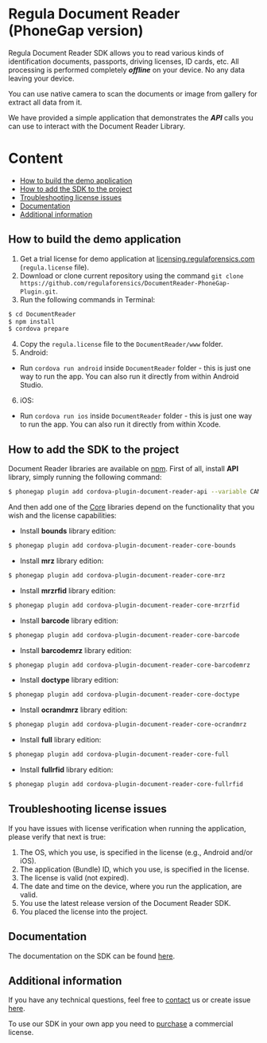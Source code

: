 #  Regula Document Reader (PhoneGap version)
Regula Document Reader SDK allows you to read various kinds of identification documents, passports, driving licenses, ID cards, etc. All processing is performed completely  _**offline**_  on your device. No any data leaving your device.

You can use native camera to scan the documents or image from gallery for extract all data from it.

We have provided a simple application that demonstrates the  _**API**_  calls you can use to interact with the Document Reader Library.

# Content
* [How to build the demo application](#how-to-build-the-demo-application)
* [How to add the SDK to the project](#how-to-add-the-sdk-to-the-project)
* [Troubleshooting license issues](#troubleshooting-license-issues)
* [Documentation](#documentation)
* [Additional information](#additional-information)

## How to build the demo application
1. Get a trial license for demo application at  [licensing.regulaforensics.com](https://licensing.regulaforensics.com/)  (`regula.license`  file).
2. Download or clone current repository using the command `git clone https://github.com/regulaforensics/DocumentReader-PhoneGap-Plugin.git`.
3. Run the following commands in Terminal:
```bash
$ cd DocumentReader
$ npm install
$ cordova prepare
```

4. Copy the `regula.license` file to the `DocumentReader/www` folder.
5. Android:
  * Run `cordova run android` inside `DocumentReader` folder - this is just one way to run the app. You can also run it directly from within Android Studio.
6. iOS:
  * Run `cordova run ios` inside `DocumentReader` folder - this is just one way to run the app. You can also run it directly from within Xcode.

## How to add the SDK to the project
Document Reader libraries are available on [npm](https://www.npmjs.com/~regula).
First of all, install **API** library, simply running the following command:
```bash
$ phonegap plugin add cordova-plugin-document-reader-api --variable CAMERA_USAGE_DESCRIPTION="To take photo" --variable READ_EXTERNAL_STORAGE="To choose photo"
```

And then add one of the [Core](https://docs.regulaforensics.com/cordova/core) libraries depend on the functionality that you wish and the license capabilities:

* Install **bounds** library edition:
```bash
$ phonegap plugin add cordova-plugin-document-reader-core-bounds
```

* Install **mrz** library edition:
```bash
$ phonegap plugin add cordova-plugin-document-reader-core-mrz
```

* Install **mrzrfid** library edition:
```bash
$ phonegap plugin add cordova-plugin-document-reader-core-mrzrfid
```

* Install **barcode** library edition:
```bash
$ phonegap plugin add cordova-plugin-document-reader-core-barcode
```

* Install **barcodemrz** library edition:
```bash
$ phonegap plugin add cordova-plugin-document-reader-core-barcodemrz
```

* Install **doctype** library edition:
```bash
$ phonegap plugin add cordova-plugin-document-reader-core-doctype
```

* Install **ocrandmrz** library edition:
```bash
$ phonegap plugin add cordova-plugin-document-reader-core-ocrandmrz
```

* Install **full** library edition:
```bash
$ phonegap plugin add cordova-plugin-document-reader-core-full
```

* Install **fullrfid** library edition:
```bash
$ phonegap plugin add cordova-plugin-document-reader-core-fullrfid
```

## Troubleshooting license issues
If you have issues with license verification when running the application, please verify that next is true:
1. The OS, which you use, is specified in the license (e.g., Android and/or iOS).
2. The application (Bundle) ID, which you use, is specified in the license.
3. The license is valid (not expired).
4. The date and time on the device, where you run the application, are valid.
5. You use the latest release version of the Document Reader SDK.
6. You placed the license into the project.

## Documentation
The documentation on the SDK can be found [here](https://docs.regulaforensics.com/cordova).

## Additional information
If you have any technical questions, feel free to [contact](mailto:cordova.support@regulaforensics.com) us or create issue [here](https://github.com/regulaforensics/DocumentReader-PhoneGap-Plugin/issues).

To use our SDK in your own app you need to [purchase](https://pipedrivewebforms.com/form/394a3706041290a04fbd0d18e7d7810f1841159) a commercial license.
